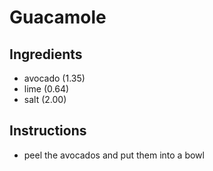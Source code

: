 # Guacamole

## Ingredients
* avocado (1.35)
* lime (0.64)
* salt (2.00)

## Instructions
* peel the avocados and put them into a bowl
